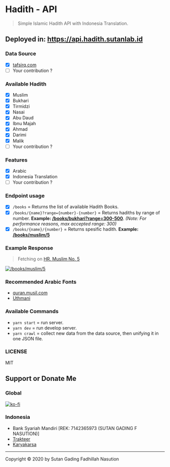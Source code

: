# Hadith - API

> Simple Islamic Hadith API with Indonesia Translation.

## Deployed in: https://api.hadith.sutanlab.id

### Data Source
- [x] [tafsirq.com](https://tafsirq.com/hadits)
- [ ] Your contribution ?

### Available Hadith
- [x] Muslim
- [x] Bukhari
- [x] Tirmidzi
- [x] Nasai
- [x] Abu Daud
- [x] Ibnu Majah
- [x] Ahmad
- [x] Darimi
- [x] Malik
- [ ] Your contribution ?

### Features
- [x] Arabic 
- [x] Indonesia Translation
- [ ] Your contribution ?

### Endpoint usage
- [x] `/books` = Returns the list of available Hadith Books.
- [x] `/books/{name}?range={number}-{number}` = Returns hadiths by range of number. **Example: [/books/bukhari?range=300-500](https://api.hadith.sutanlab.id/books/bukhari?range=300-500)**. *(Note: For performance reasons, max accepted range: 300)*
- [x] `/books/{name}/{number}` = Returns spesific hadith. **Example: [/books/muslim/5](https://api.hadith.sutanlab.id/books/muslim/5)**

### Example Response
> Fetching on [HR. Muslim No. 5](https://api.hadith.sutanlab.id/books/muslim/5)

[![`/books/muslim/5`](https://raw.githubusercontent.com/sutanlab/hadith-api/master/screenshots/example-result.png)](https://raw.githubusercontent.com/sutanlab/hadith-api/master/screenshots/example-result.png)

### Recommended Arabic Fonts 
- [quran.musil.com](http://quran.mursil.com/Web-Print-Publishing-Quran-Text-Graphics-Fonts-and-Downloads/fonts-optimized-for-quran)
- [Uthmani](https://groups.google.com/forum/#!topic/colteachers/Y6iKganK0tQ)

### Available Commands
- `yarn start` = run server.
- `yarn dev` = run develop server.
- `yarn crawl` = collect new data from the data source, then unifying it in one JSON file.  

### LICENSE
MIT

## Support or Donate Me

### Global
[![ko-fi](https://www.ko-fi.com/img/githubbutton_sm.svg)](https://ko-fi.com/B0B71P7PB)

### Indonesia
- Bank Syariah Mandiri [REK: 7142365973 (SUTAN GADING F NASUTION)]
- [Trakteer](https://trakteer.id/sutanlab)
- [Karyakarsa](https://karyakarsa.com/sutanlab)

---
Copyright © 2020 by Sutan Gading Fadhillah Nasution
